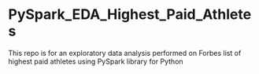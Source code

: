 # PySpark_EDA_Highest_Paid_Athletes
This repo is for an exploratory data analysis performed on Forbes list of highest paid athletes using PySpark library for Python
